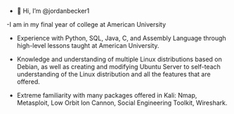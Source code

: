 - 👋 Hi, I’m @jordanbecker1

-I am in my final year of college at American University

- Experience with Python, SQL, Java, C, and Assembly Language through high-level lessons taught at American University.

- Knowledge and understanding of multiple Linux distributions based on Debian, as well as creating and modifying Ubuntu Server to self-teach understanding of the Linux distribution and all the features that are offered.

- Extreme familiarity with many packages offered in Kali: Nmap, Metasploit, Low Orbit Ion Cannon, Social Engineering Toolkit, Wireshark.

